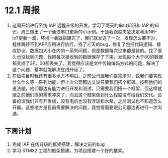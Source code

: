 # 12.1 周报

1. 这周开始进行系统 IAP 远程升级的开发，学习了两天的串口知识和 IAP 的知识，周三做出了一个通过串口更新的小示例。于是我跟赵夫慧决定利用NB-IoT更新一波，环境一会就搭建完了，我们就发送了一次，发现怎么都不对，程序跳转不到APP应用进行执行。找了三天的bug，修复了包括代码逻辑、接收协议、数据包大小在内的一系列问题，但是数据每次过来都是错的。找了很久也没找到问题，我把每次接收到的数据保存了下来，发现每个大于80的数据都变成了3F，00都丢失了，我觉得应该是文件传输编码方式的问题，解决了这个问题，基本就能解决在线升级了。
2. 在做项目时我还有很多地方不明白。之前公司跟我们提需求时，说我们要实现什么什么等一系列功能，但上次公司那边又说只要我们搭个框架。按照他们的说法是，他们那边有能力进行开发和测试，只需要我们搭一个框架，但这样就跟之前他们提的需求冲突了，而且这个框架做到什么程度没有给我们交代。设备的话我们只有开发板，没有电机也没有浮球和水泵，之后测试也不知道怎么开展。这些地方是目前需要解决的问题，我觉得需要跟公司那边再进行一次沟通。

## 下周计划

1. 完成 IAP 在线升级的框架搭建，解决之前的bug
2. 学习 STM32 工程的框架搭建，为项目搭建一个好的框架。